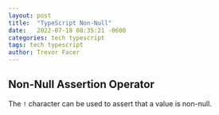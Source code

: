 ```yaml
---
layout: post
title:  "TypeScript Non-Null"
date:   2022-07-18 08:35:21 -0600
categories: tech typescript
tags: tech typescript
author: Trevor Facer
---
```


## Non-Null Assertion Operator

The `!` character can be used to assert that a value is non-null.
